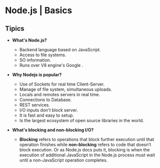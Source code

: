 # Node.js | Basics
## Tipics
- **What's Node.js?**
    - Backend language based on JavaScript.
    - Access to file systems.
    - SO information.
    - Runs over V8 engine's Google .

- **Why Nodejs is popular?**
    - Use of Sockets for real time Client-Server.
    - Manage of file system, simultaneous uploads.
    - Locals and remotes servers in real time.
    - Connections to Database.
    - REST services.
    - I/O inputs don't block server.
    - It is fast and easy to setup.
    - Is the largest ecosystem of open source libraries in the world.

- **What's blocking and non-blocking I/O?**
    - **Blocking** refers to operations that block further execution until that operation finishes while **non-blocking** refers to code that doesn’t block execution. Or as Node.js docs puts it, blocking is when the execution of additional JavaScript in the Node.js process must wait until a non-JavaScript operation completes.
